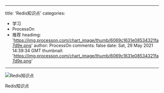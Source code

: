 
---
title: 'Redis知识点'
categories: 
 - 学习
 - ProcessOn
 - 推荐
headimg: 'https://img.processon.com/chart_image/thumb/6069c1631e08534321fa7d9e.png'
author: ProcessOn
comments: false
date: Sat, 29 May 2021 14:39:34 GMT
thumbnail: 'https://img.processon.com/chart_image/thumb/6069c1631e08534321fa7d9e.png'
---

<div>   
<img class="thumb" alt="Redis知识点" src="https://img.processon.com/chart_image/thumb/6069c1631e08534321fa7d9e.png" referrerpolicy="no-referrer">
<p>Redis知识点</p>  
</div>
            